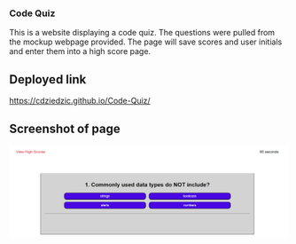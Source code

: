 ### Code Quiz

This is a website displaying a code quiz. The questions were pulled from the mockup webpage provided. The page will save scores and user initials and enter them into a high score page.

## Deployed link

https://cdziedzic.github.io/Code-Quiz/

## Screenshot of page

![Alt text](image.png)